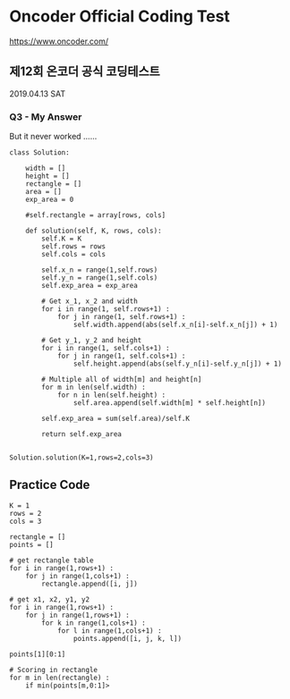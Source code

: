 # Oncoder Official Coding Test
https://www.oncoder.com/


## 제12회 온코더 공식 코딩테스트
2019.04.13 SAT


### Q3 - My Answer
But it never worked ……

<pre><code>class Solution:
    
    width = []
    height = []
    rectangle = []
    area = []
    exp_area = 0

    #self.rectangle = array[rows, cols]
    
    def solution(self, K, rows, cols):
        self.K = K
        self.rows = rows
        self.cols = cols
        
        self.x_n = range(1,self.rows)
        self.y_n = range(1,self.cols)
        self.exp_area = exp_area
        
        # Get x_1, x_2 and width
        for i in range(1, self.rows+1) :
            for j in range(1, self.rows+1) :
                self.width.append(abs(self.x_n[i]-self.x_n[j]) + 1)
        
        # Get y_1, y_2 and height
        for i in range(1, self.cols+1) :
            for j in range(1, self.cols+1) :
                self.height.append(abs(self.y_n[i]-self.y_n[j]) + 1)
        
        # Multiple all of width[m] and height[n]
        for m in len(self.width) :
            for n in len(self.height) :
                self.area.append(self.width[m] * self.height[n]) 
        
        self.exp_area = sum(self.area)/self.K
        
        return self.exp_area
    
    
Solution.solution(K=1,rows=2,cols=3)
</code></pre>

## Practice Code
<pre><code>K = 1
rows = 2
cols = 3

rectangle = []
points = []

# get rectangle table
for i in range(1,rows+1) :
    for j in range(1,cols+1) :
        rectangle.append([i, j])

# get x1, x2, y1, y2
for i in range(1,rows+1) :
    for j in range(1,rows+1) :
        for k in range(1,cols+1) :
            for l in range(1,cols+1) :
                points.append([i, j, k, l])    

points[1][0:1]

# Scoring in rectangle
for m in len(rectangle) :
    if min(points[m,0:1]>
</code></pre>
